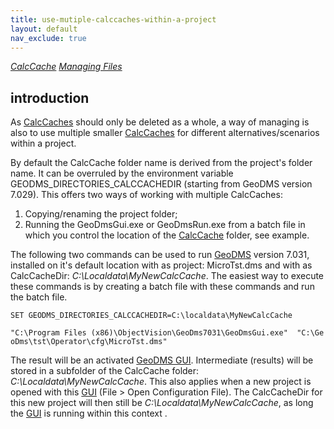 ```yaml
---
title: use-mutiple-calccaches-within-a-project
layout: default
nav_exclude: true
---
```

*[CalcCache](CalcCache "wikilink") [Managing
Files](CalcCache_Managing_Files "wikilink")*

## introduction

As [CalcCaches](CalcCache "wikilink") should only be deleted as a
whole, a way of managing is also to use multiple smaller
[CalcCaches](CalcCache "wikilink") for different alternatives/scenarios
within a project.

By default the CalcCache folder name is derived from the project's
folder name. It can be overruled by the environment variable
GEODMS_DIRECTORIES_CALCCACHEDIR (starting from GeoDMS version 7.029).
This offers two ways of working with multiple CalcCaches:

1.  Copying/renaming the project folder;
2.  Running the GeoDmsGui.exe or GeoDmsRun.exe from a batch file in
    which you control the location of the
    [CalcCache](CalcCache "wikilink") folder, see example.

The following two commands can be used to run
[GeoDMS](GeoDMS "wikilink") version 7.031, installed on it's default
location with as project: MicroTst.dms and with as CalcCacheDir:
*C:\\Localdata\\MyNewCalcCache*. The easiest way to execute these
commands is by creating a batch file with these commands and run the
batch file.

`SET GEODMS_DIRECTORIES_CALCCACHEDIR=C:\localdata\MyNewCalcCache`

`"C:\Program Files (x86)\ObjectVision\GeoDms7031\GeoDmsGui.exe"  "C:\GeoDms\tst\Operator\cfg\MicroTst.dms"`

The result will be an activated [GeoDMS GUI](GeoDMS_GUI "wikilink").
Intermediate (results) will be stored in a subfolder of the CalcCache
folder: *C:\\Localdata\\MyNewCalcCache*. This also applies when a new
project is opened with this [GUI](GeoDMS_GUI "wikilink") (File \> Open
Configuration File). The CalcCacheDir for this new project will then
still be *C:\\Localdata\\MyNewCalcCache*, as long the
[GUI](GeoDMS_GUI "wikilink") is running within this context .